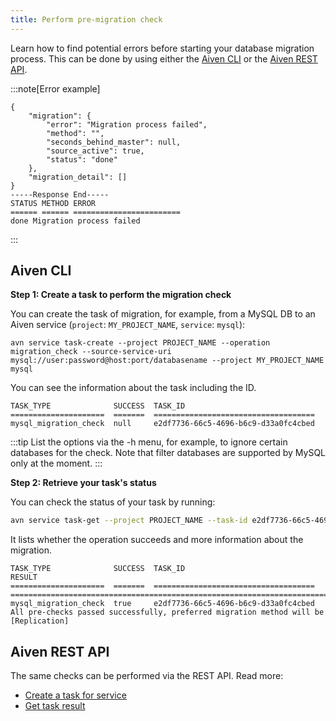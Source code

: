 ```yaml
---
title: Perform pre-migration check
---
```


Learn how to find potential errors before starting your database migration process. This can be done by using either the [Aiven CLI](https://github.com/aiven/aiven-client) or the [Aiven REST API](https://api.aiven.io/doc/#section/Introduction).

:::note[Error example]

```text
{
    "migration": {
        "error": "Migration process failed",
        "method": "",
        "seconds_behind_master": null,
        "source_active": true,
        "status": "done"
    },
    "migration_detail": []
}
-----Response End-----
STATUS METHOD ERROR
====== ====== ========================
done Migration process failed
```

:::

## Aiven CLI

**Step 1: Create a task to perform the migration check**

You can create the task of migration, for example, from a MySQL DB to an
Aiven service (`project`: `MY_PROJECT_NAME`, `service`: `mysql`):

```shell
avn service task-create --project PROJECT_NAME --operation migration_check --source-service-uri mysql://user:password@host:port/databasename --project MY_PROJECT_NAME mysql
```

You can see the information about the task including the ID.

```shell
TASK_TYPE              SUCCESS  TASK_ID
=====================  =======  ====================================
mysql_migration_check  null     e2df7736-66c5-4696-b6c9-d33a0fc4cbed
```

:::tip
List the options via the -h menu, for example, to
ignore certain databases for the check. Note that filter
databases are supported by MySQL only at the moment.
:::

**Step 2: Retrieve your task's status**

You can check the status of your task by running:

```bash
avn service task-get --project PROJECT_NAME --task-id e2df7736-66c5-4696-b6c9-d33a0fc4cbed --project MY_PROJECT_NAME mysql
```

It lists whether the operation succeeds and more information about the migration.

```text
TASK_TYPE              SUCCESS  TASK_ID                               RESULT
=====================  =======  ====================================  ====================================================================================
mysql_migration_check  true     e2df7736-66c5-4696-b6c9-d33a0fc4cbed  All pre-checks passed successfully, preferred migration method will be [Replication]
```

## Aiven REST API

The same checks can be performed via the REST API. Read more:

-   [Create a task for service](https://api.aiven.io/doc/#operation/ServiceTaskCreate)
-   [Get task result](https://api.aiven.io/doc/#operation/ServiceTaskGet)
